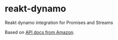 # reakt-dynamo
Reakt dynamo integration for Promises and Streams

Based on [API docs from Amazon](http://docs.aws.amazon.com/AWSJavaSDK/latest/javadoc/com/amazonaws/services/dynamodbv2/AmazonDynamoDBAsyncClient.html#AmazonDynamoDBAsyncClient--).